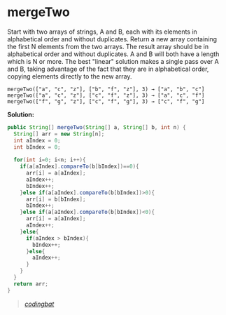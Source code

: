 # mergeTwo

Start with two arrays of strings, A and B, each with its elements in alphabetical order and without duplicates. Return a new array containing the first N elements from the two arrays. The result array should be in alphabetical order and without duplicates. A and B will both have a length which is N or more. The best "linear" solution makes a single pass over A and B, taking advantage of the fact that they are in alphabetical order, copying elements directly to the new array.

```
mergeTwo(["a", "c", "z"], ["b", "f", "z"], 3) → ["a", "b", "c"]
mergeTwo(["a", "c", "z"], ["c", "f", "z"], 3) → ["a", "c", "f"]
mergeTwo(["f", "g", "z"], ["c", "f", "g"], 3) → ["c", "f", "g"]
```

**Solution:**

```java
public String[] mergeTwo(String[] a, String[] b, int n) {
  String[] arr = new String[n];
  int aIndex = 0;
  int bIndex = 0;
  
  for(int i=0; i<n; i++){
    if(a[aIndex].compareTo(b[bIndex])==0){
      arr[i] = a[aIndex];
      aIndex++;
      bIndex++;
    }else if(a[aIndex].compareTo(b[bIndex])>0){
      arr[i] = b[bIndex];
      bIndex++;
    }else if(a[aIndex].compareTo(b[bIndex])<0){
      arr[i] = a[aIndex];
      aIndex++;
    }else{
      if(aIndex > bIndex){
        bIndex++;
      }else{
        aIndex++;
      }
    }
  }
  return arr;
}
```

> _[codingbat](https://codingbat.com/prob/p139150)_